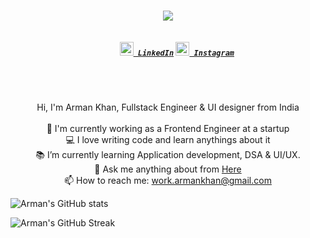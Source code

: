 
<h1 align="center">
  <a href="https://git.io/typing-svg">
    <img src="https://readme-typing-svg.herokuapp.com?center=true&lines=Hello+There!+%F0%9F%91%8B;This+is+Arman+Khan....;A+passionate+fullstack+engineer;Nice+to+meet+you!" />
  </a>
</h1>

<h5 align="center">
  <code>
    <a href="https://www.linkedin.com/in/iarmankhan/" title="LinkedIn Profile"><img width="22" src=""> LinkedIn</a></code>
  <code><a href="https://www.instagram.com/codingwitharman/" title="Instagram Profile"><img width="22" src=""> Instagram</a></code>
</h5>

<br/>
<br/>

<p align="center">
  Hi, I'm Arman Khan, Fullstack Engineer & UI designer from India
  <br>
  <br>
  🔬 I'm currently working as a Frontend Engineer at a startup
  <br>
  💻 I love writing code and learn anythings about it
  <br>
  📚 I’m currently learning Application development, DSA & UI/UX.
  <br>
  💬 Ask me anything about from <a href="https://github.com/iarmankhan/iarmankhan/issues" title="Issues">Here</a>
  <br>
  📫 How to reach me: <a href="mailto: work.armankhan@gmail.com">work.armankhan@gmail.com</a>
</p>

<p align='center'>
  
![Arman's GitHub stats](https://github-readme-stats.vercel.app/api?username=iarmankhan&theme=react&show_icons=true)

![Arman's GitHub Streak](https://github-readme-streak-stats.herokuapp.com?user=iarmankhan&theme=react&hide_border=true)
  
</p>

